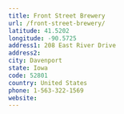 ```yaml
---
title: Front Street Brewery
url: /front-street-brewery/
latitude: 41.5202
longitude: -90.5725
address1: 208 East River Drive
address2: 
city: Davenport
state: Iowa
code: 52801
country: United States
phone: 1-563-322-1569
website: 
---
```


